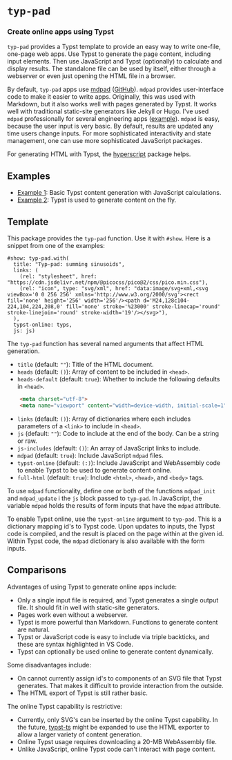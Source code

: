 
# `typ-pad`
### Create online apps using Typst

`typ-pad` provides a Typst template to provide an easy way to write one-file, one-page web apps. Use Typst to generate the page content, including input elements. Then use JavaScript and Typst (optionally) to calculate and display results. The standalone file can be used by itself, either through a webserver or even just opening the HTML file in a browser.

By default, `typ-pad` apps use [mdpad](https://mdpad.netlify.com/) ([GitHub](https://github.com/tshort/mdpad-js)). `mdpad` provides user-interface code to make it easier to write apps. Originally, this was used with Markdown, but it also works well with pages generated by Typst. It works well with traditional static-site generators like Jekyll or Hugo. I've used `mdpad` professionally for several engineering apps ([example](https://distributionhandbook.com/calculators/fault-simulator/)). `mdpad` is easy, because the user input is very basic. By default, results are updated any time users change inputs. For more sophisticated interactivity and state management, one can use more sophisticated JavaScript packages. 

For generating HTML with Typst, the [hyperscript](https://github.com/tshort/hyperscript) package helps.

## Examples

* [Example 1](https://tshort.github.io/typ-pad/examples/1/): Basic Typst content generation with JavaScript calculations.
* [Example 2](https://tshort.github.io/typ-pad/examples/2/): Typst is used to generate content on the fly.

## Template

This package provides the `typ-pad` function. Use it with `#show`. Here is a snippet from one of the examples:

```typ
#show: typ-pad.with(
  title: "Typ-pad: summing sinusoids",
  links: (
    (rel: "stylesheet", href: "https://cdn.jsdelivr.net/npm/@picocss/pico@2/css/pico.min.css"),
    (rel: "icon", type: "svg/xml", href: "data:image/svg+xml,<svg viewBox='0 0 256 256' xmlns='http://www.w3.org/2000/svg'><rect fill='none' height='256' width='256'/><path d='M24,128c104-224,104,224,208,0' fill='none' stroke='%23000' stroke-linecap='round' stroke-linejoin='round' stroke-width='19'/></svg>"),
  ),
  typst-online: typs, 
  js: js)
```

The `typ-pad` function has several named arguments that affect HTML generation. 
- `title` (default: `""`): Title of the HTML document.
- `heads` (default: `()`): Array of content to be included in `<head>`.
- `heads-default` (default: `true`): Whether to include the following defaults in `<head>`.
```html
    <meta charset="utf-8">
    <meta name="viewport" content="width=device-width, initial-scale=1">
```
- `links` (default: `()`): Array of dictionaries where each includes parameters of a `<link>` to include in `<head>`.
- `js` (default: `""`): Code to include at the end of the body. Can be a string or raw.
- `js-includes` (default: `()`): An array of JavaScript links to include.
- `mdpad` (default: `true`): Include JavaScript `mdpad` files.
- `typst-online` (default: `(:)`): Include JavaScript and WebAssembly code to enable Typst to be used to generate content online.
- `full-html` (default: `true`): Include `<html>`, `<head>`, and `<body>` tags.

To use `mdpad` functionality, define one or both of the functions `mdpad_init` and `mdpad_update` i the `js` block passed to `typ-pad`. In JavaScript, the variable `mdpad` holds the results of form inputs that have the `mdpad` attribute.

To enable Typst online, use the `typst-online` argument to `typ-pad`. This is a dictionary mapping id's to Typst code. Upon updates to inputs, the Typst code is compiled, and the result is placed on the page within at the given id. Within Typst code, the `mdpad` dictionary is also available with the form inputs.

## Comparisons

Advantages of using Typst to generate online apps include:
- Only a single input file is required, and Typst generates a single output file. It should fit in well with static-site generators.
- Pages work even without a webserver.
- Typst is more powerful than Markdown. Functions to generate content are natural.
- Typst or JavaScript code is easy to include via triple backticks, and these are syntax highlighted in VS Code.
- Typst can optionally be used online to generate content dynamically.

Some disadvantages include:
- On cannot currently assign id's to components of an SVG file that Typst generates. That makes it difficult to provide interaction from the outside.
- The HTML export of Typst is still rather basic.

The online Typst capability is restrictive:
- Currently, only SVG's can be inserted by the online Typst capability. In the future, [typst-ts](https://myriad-dreamin.github.io/typst.ts/) might be expanded to use the HTML exporter to allow a larger variety of content generation.
- Online Typst usage requires downloading a 20-MB WebAssembly file.
- Unlike JavaScript, online Typst code can't interact with page content.

